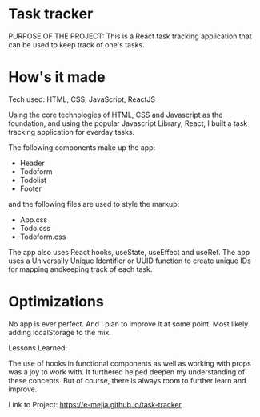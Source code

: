 # Task tracker

PURPOSE OF THE PROJECT: This is a React task tracking application that can be used to keep track of one's tasks.

#  How's it made 

Tech used: HTML, CSS, JavaScript, ReactJS

Using the core technologies of HTML, CSS and Javascript as the foundation, and using the popular Javascript Library, React, I built a task tracking application for everday tasks.  

The following components make up the app:

- Header
- Todoform
- Todolist
- Footer

and the following files are used to style the markup:

- App.css
- Todo.css
- Todoform.css

The app also uses React hooks, useState, useEffect and useRef. The app uses a Universally Unique Identifier or UUID function to create unique IDs for mapping andkeeping track of each task.

#  Optimizations

No app is ever perfect.  And I plan to improve it at some point.  Most likely adding localStorage to the mix.

Lessons Learned:

The use of hooks in functional components as well as working with props was a joy to work with.  It furthered helped deepen my understanding of these concepts.  But of course, there is always room to further learn and improve.


Link to Project:    https://e-mejia.github.io/task-tracker